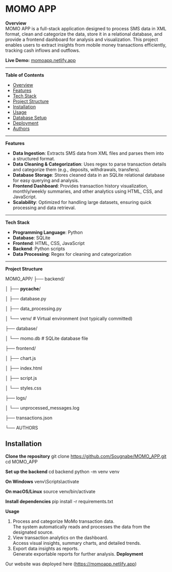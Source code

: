# MOMO APP

**Overview**  
MOMO APP is a full-stack application designed to process SMS data in XML format, clean and categorize the data, store it in a relational database, and provide a frontend dashboard for analysis and visualization. This project enables users to extract insights from mobile money transactions efficiently, tracking cash inflows and outflows.

**Live Demo:** [momoapp.netlify.app](https://momoapp.netlify.app)

---

**Table of Contents**  
- [Overview](#overview)  
- [Features](#features)  
- [Tech Stack](#tech-stack)  
- [Project Structure](#project-structure)  
- [Installation](#installation)  
- [Usage](#usage)  
- [Database Setup](#database-setup)  
- [Deployment](#deployment)  
- [Authors](#authors)

---

**Features**  
- **Data Ingestion**: Extracts SMS data from XML files and parses them into a structured format.  
- **Data Cleaning & Categorization**: Uses regex to parse transaction details and categorize them (e.g., deposits, withdrawals, transfers).  
- **Database Storage**: Stores cleaned data in an SQLite relational database for easy querying and analysis.  
- **Frontend Dashboard**: Provides transaction history visualization, monthly/weekly summaries, and other analytics using HTML, CSS, and JavaScript.  
- **Scalability**: Optimized for handling large datasets, ensuring quick processing and data retrieval.

---

**Tech Stack**  
- **Programming Language**: Python  
- **Database**: SQLite  
- **Frontend**: HTML, CSS, JavaScript  
- **Backend**: Python scripts  
- **Data Processing**: Regex for cleaning and categorization

---

**Project Structure**  

MOMO_APP/
├── backend/

│   ├── __pycache__/

│   ├── database.py

│   ├── data_processing.py

│   └── venv/           # Virtual environment (not typically committed)

├── database/

│   └── momo.db         # SQLite database file

├── frontend/

│   ├── chart.js

│   ├── index.html

│   ├── script.js

│   └── styles.css

├── logs/

│   └── unprocessed_messages.log

├── transactions.json

└── AUTHORS

## Installation

**Clone the repository**
git clone https://github.com/Sougnabe/MOMO_APP.git
cd MOMO_APP

**Set up the backend**
cd backend
python -m venv venv

**On Windows**
venv\Scripts\activate

**On macOS/Linux**
source venv/bin/activate

**Install dependencies**
pip install -r requirements.txt

**Usage**

1. Process and categorize MoMo transaction data.  
   The system automatically reads and processes the data from the designated source.
2. View transaction analytics on the dashboard.  
   Access visual insights, summary charts, and detailed trends.
3. Export data insights as reports.  
   Generate exportable reports for further analysis.
**Deployment**

Our website was deployed here (https://momoapp.netlify.app)
